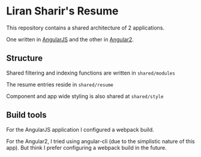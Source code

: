 Liran Sharir's Resume
=========

This repository contains a shared architecture of 2 applications.

One written in [AngularJS][ng1] and the other in [Angular2][ng2].

## Structure
Shared filtering and indexing functions are written in ```shared/modules```

The resume entries reside in ```shared/resume```

Component and app wide styling is also shared at ```shared/style```

## Build tools
For the AngularJS application I configured a webpack build.

For the Angular2, I tried using angular-cli (due to the simplistic nature of this app).
But think I prefer configuring a webpack build in the future.


[ng2]: http://angular.io
[ng1]: http://angularjs.org
